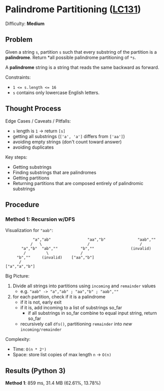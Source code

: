 # Palindrome Partitioning ([LC131](https://leetcode.com/problems/palindrome-partitioning/))
Difficulty: **Medium**

## Problem

Given a string `s`, partition `s` such that every substring of the partition is a **palindrome**. Return *all possible palindrome partitioning of `*s`.

A **palindrome** string is a string that reads the same backward as forward.

Constraints:
- `1 <= s.length <= 16`
- `s` contains only lowercase English letters.

## Thought Process

Edge Cases / Caveats / Pitfalls:
- `s` length is `1` -> return `[s]`
- getting all substrings (`['a', 'a']` differs from  `['aa']`)
- avoiding empty strings (don't count toward answer)
- avoiding duplicates

Key steps:
- Getting substrings
- Finding substrings that are palindromes
- Getting partitions
- Returning partitions that are composed entirely of palindromic substrings

## Procedure

### Method 1: Recursion w/DFS

Visualization for `"aab"`:
```
            "a","ab"                "aa","b"              "aab",""
           /   \                    /                      /
       "a","b"  "ab",""          "b",""                (invalid)
        /         \              /
     "b",""     (invalid)    ["aa","b"]    
      /
["a","a","b"]    
```

Big Picture:
1. Divide all strings into partitions using `incoming` and `remainder` values
    - e.g.  `"aab" -> "a","ab" ; "aa","b" ; "aab",""`
2. for each partition, check if it is a palindrome
    - if it is not, early exit
    - if it is, add incoming to a list of substrings so_far
        - if all substrings in so_far combine to equal input string, return so_far
    - recursively call `dfs()`, partitioning `remainder` into *new* `incoming/remainder`

Complexity:
- Time:  `O(n * 2ⁿ)`
- Space: store list copies of max length `n` -> `O(n)`

## Results (Python 3)

**Method 1**: 859 ms, 31.4 MB (62.61%, 13.78%)
